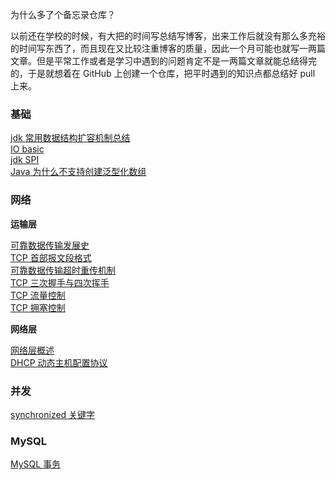 为什么多了个备忘录仓库？

以前还在学校的时候，有大把的时间写总结写博客，出来工作后就没有那么多充裕的时间写东西了，而且现在又比较注重博客的质量，因此一个月可能也就写一两篇文章。但是平常工作或者是学习中遇到的问题肯定不是一两篇文章就能总结得完的，于是就想着在 GitHub 上创建一个仓库，把平时遇到的知识点都总结好 pull 上来。

### 基础

[jdk 常用数据结构扩容机制总结](基础/jdk%20数据结构扩容总结.md) <br>
[IO basic](基础/IO%20模型.md) <br>
[jdk SPI](基础/jdk%20SPI.md) <br>
[Java 为什么不支持创建泛型化数组](基础/泛型数组.md) <br>

### 网络

**运输层**

[可靠数据传输发展史](网络/运输层-可靠数据传输的发展.md) <br>
[TCP 首部报文段格式](网络/运输层-TCP%20首部报文段.md) <br>
[可靠数据传输超时重传机制](网络/运输层-超时重传机制.md) <br>
[TCP 三次握手与四次挥手](网络/运输层-TCP%20三次握手与四次挥手.md) <br>
[TCP 流量控制](网络/运输层-TCP%20流量控制.md) <br>
[TCP 拥塞控制](网络/运输层-TCP%20拥塞控制.md) <br>

**网络层**

[网络层概述](网络/网络层-网络层概述.md) <br>
[DHCP 动态主机配置协议](网络/网络层-DHCP.md) <br>

### 并发

[synchronized 关键字](并发/synchronized.md) <br>

### MySQL

[MySQL 事务](mysql/事务.md) <br>

